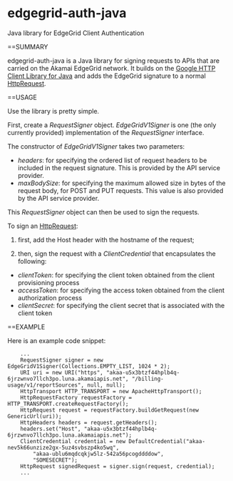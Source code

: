 edgegrid-auth-java
==================

Java library for EdgeGrid Client Authentication

==SUMMARY

edgegrid-auth-java is a Java library for signing requests to APIs that are carried on the Akamai EdgeGrid network. It builds on the [Google HTTP Client Library for Java](https://code.google.com/p/google-http-java-client/) and adds the EdgeGrid signature to a normal [HttpRequest](http://javadoc.google-http-java-client.googlecode.com/hg/1.17.0-rc/com/google/api/client/http/HttpRequest.html).


==USAGE

Use the library is pretty simple.

First, create a *RequestSigner* object. *EdgeGridV1Signer* is one (the only currently provided) implementation of the *RequestSigner* interface.

The constructor of *EdgeGridV1Signer* takes two parameters:

* *headers*: for specifying the ordered list of request headers to be included in the request signature. This is provided by the API service provider.
* *maxBodySize*: for specifying the maximum allowed size in bytes of the request body, for POST and PUT requests. This value is also provided by the API service provider.

This *RequestSigner* object can then be used to sign the requests.

To sign an [HttpRequest](http://javadoc.google-http-java-client.googlecode.com/hg/1.17.0-rc/com/google/api/client/http/HttpRequest.html):

1. first, add the Host header with the hostname of the request;

2. then, sign the request with a *ClientCredential* that encapsulates the following:

 * *clientToken*: for specifying the client token obtained from the client provisioning process
 * *accessToken*: for specifying the access token obtained from the client authorization process
 * *clientSecret*: for specifying the client secret that is associated with the client token


==EXAMPLE

Here is an example code snippet:

		...         
		RequestSigner signer = new EdgeGridV1Signer(Collections.EMPTY_LIST, 1024 * 2);         
        URI uri = new URI("https", "akaa-u5x3btzf44hplb4q-6jrzwnvo7llch3po.luna.akamaiapis.net", "/billing-usage/v1/reportSources", null, null);         
		HttpTransport HTTP_TRANSPORT = new ApacheHttpTransport();        
		HttpRequestFactory requestFactory = HTTP_TRANSPORT.createRequestFactory();        
		HttpRequest request = requestFactory.buildGetRequest(new GenericUrl(uri));        
		HttpHeaders headers = request.getHeaders();        
		headers.set("Host", "akaa-u5x3btzf44hplb4q-6jrzwnvo7llch3po.luna.akamaiapis.net");        
		ClientCredential credential = new DefaultCredential("akaa-nev5k66unzize2gx-5uz4svbszp4ko5wq",
			"akaa-ublu6mqdcqkjw5lz-542a56pcogddddow",
			"SOMESECRET");         
		HttpRequest signedRequest = signer.sign(request, credential);
		...         
